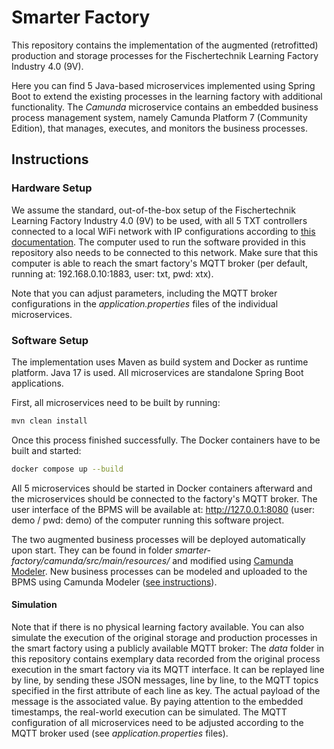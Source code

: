 # Smarter Factory

This repository contains the implementation of the augmented (retrofitted) production and storage processes
for the Fischertechnik Learning Factory Industry 4.0 (9V).

Here you can find 5 Java-based microservices implemented using Spring Boot to extend the existing
processes in the learning factory with additional functionality. The *Camunda* microservice contains
an embedded business process management system, namely Camunda Platform 7 (Community Edition), that
manages, executes, and monitors the business processes.

## Instructions ##

### Hardware Setup ###
We assume the standard, out-of-the-box setup of the Fischertechnik Learning Factory Industry 4.0 (9V) to
be used, with all 5 TXT controllers connected to a local WiFi network with IP configurations according
to [this documentation](https://github.com/fischertechnik/txt_training_factory). The computer used to run
the software provided in this repository also needs to be connected to this network. Make sure that
this computer is able to reach the smart factory's MQTT broker 
(per default, running at: 192.168.0.10:1883, user: txt, pwd: xtx).

Note that you can adjust parameters, including the MQTT broker configurations in the *application.properties*
files of the individual microservices.

### Software Setup ###

The implementation uses Maven as build system and Docker as runtime platform. Java 17 is used. All microservices
are standalone Spring Boot applications.

First, all microservices need to be built by running:
```bash
mvn clean install
```

Once this process finished successfully. The Docker containers have to be built and started:
```bash
docker compose up --build
```
All 5 microservices should be started in Docker containers afterward and the microservices should be
connected to the factory's MQTT broker. The user interface of the BPMS will be available at:
http://127.0.0.1:8080 (user: demo / pwd: demo) of the computer running this software project. 

The two augmented
business processes will be deployed automatically upon start. They can be found in folder *smarter-factory/camunda/src/main/resources/*
and modified using [Camunda Modeler](https://camunda.com/download/modeler/). New business processes 
can be modeled and uploaded to the BPMS using Camunda Modeler ([see instructions](https://docs.camunda.org/get-started/quick-start/deploy/)).

#### Simulation ####

Note that if there is no physical learning factory available. You can also simulate the execution of the
original storage and production processes in the smart factory using a publicly available MQTT broker:
The *data* folder in this repository contains exemplary data recorded from the original process
execution in the smart factory via its MQTT interface. It can be replayed line by line, by sending
these JSON messages, line by line, to the MQTT topics specified in the first
attribute of each line as key. The actual payload of the message is the associated value. By paying attention to the 
embedded timestamps, the real-world execution can be simulated. The MQTT configuration
of all microservices need to be adjusted according to the MQTT broker used (see *application.properties* files).